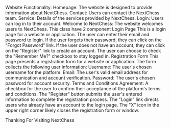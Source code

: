 Website Functionality:
<The name of the site is NextChess >
<Navigation Bar >
Homepage: The website is designed to provide information about NextChess.
Contact: Users can contact the NextChess team.
Service: Details of the services provided by NextChess.
Login: Users can log in to their account.
<Welcome Message>
Welcome to NextChess: The website welcomes users to NextChess.
<Wrapper Class>
This class have 2 component 
Login Page
This is a login page for a website or application.
The user can enter their email and password to login.
If the user forgets their password, they can click on the "Forgot Password" link.
If the user does not have an account, they can click on the "Register" link to create an account.
The user can choose to check the "Remember Me?" checkbox to stay logged in.
Registration Form
This page presents a registration form for a website or application. The form collects the following user information:
Username: The user's chosen username for the platform.
Email: The user's valid email address for communication and account verification.
Password: The user's chosen password for account security.
Terms and Conditions Agreement: A checkbox for the user to confirm their acceptance of the platform's terms and conditions.
The "Register" button submits the user's entered information to complete the registration process.
The "Login" link directs users who already have an account to the login page.
The "X" icon in the upper right corner likely closes the registration form or window.

Thanking For Visiting NextChess
